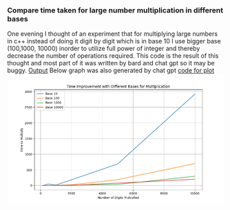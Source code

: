 ### Compare time taken for large number multiplication in different bases
One evening I thought of an experiment that for multiplying large numbers in c++ instead of doing it digit by digit which is in base 10 I use bigger base (100,1000, 10000) inorder to utilize full power of integer and thereby decrease the number of operations required.
This code is the result of this thought and most part of it was written by bard and chat gpt so it may be buggy.
[Output](output.txt)
Below graph was also generated by chat gpt [code for plot](plot.py)
![Time Improvement with different bases for multiplication](Figure_1.png)
